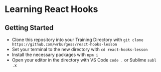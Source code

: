 # Learning React Hooks

## Getting Started

- Clone this repository into your Training Directory with `git clone https://github.com/wrburgess/react-hooks-lesson`
- Set your terminal to the new directory with `cd react-hooks-lesson`
- Install the necessary packages with `npm i`
- Open your editor in the directory with VS Code `code .` or Sublime `subl .`x
